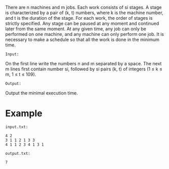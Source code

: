 There are n machines and m jobs. Each work consists of si stages.
A stage is characterized by a pair of (k, t) numbers, where k is the machine number,
and t is the duration of the stage. For each work, the order of stages is strictly specified. 
Any stage can be paused at any moment and continued later from the same moment. At any given time, 
any job can only be performed on one machine, and any machine can only perform one job. 
It is necessary to make a schedule so that all the work is done in the minimum time.


`Input:`

On the first line write the numbers n and m separated by a space. The next m lines first contain number si, followed by si pairs (k, t) of integers (1 ≤ k ≤ m, 1 ≤ t ≤ 109).

`Output:`

Output the minimal execution time.

# Example
`input.txt:`
```
4 2
3 1 1 2 1 3 3
4 1 1 2 3 4 1 3 1
```
`output.txt:`
```
7
```
